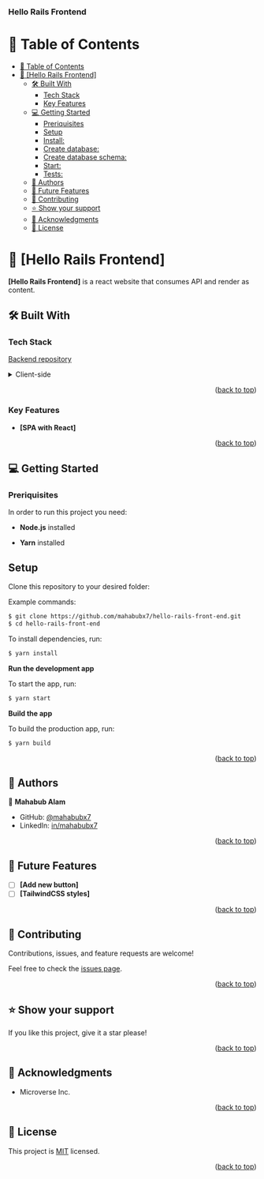 <a name="readme-top"></a>

  <h3><b>Hello Rails Frontend</b></h3>

# 📗 Table of Contents

- [📗 Table of Contents](#-table-of-contents)
- [📖 \[Hello Rails Frontend\] ](#-random-greeting-)
  - [🛠 Built With ](#-built-with-)
    - [Tech Stack ](#tech-stack-)
    - [Key Features ](#key-features-)
  - [💻 Getting Started ](#-getting-started-)
    - [Preriquisites](#preriquisites)
    - [Setup](#setup)
    - [Install:](#install)
    - [Create database:](#create-database)
    - [Create database schema:](#create-database-schema)
    - [Start:](#start)
    - [Tests:](#tests)
  - [👥 Authors ](#-authors-)
  - [🔭 Future Features ](#-future-features-)
  - [🤝 Contributing ](#-contributing-)
  - [⭐️ Show your support ](#️-show-your-support-)
  - [🙏 Acknowledgments ](#-acknowledgments-)
  - [📝 License ](#-license-)

# 📖 [Hello Rails Frontend] <a name="about-project"></a>

**[Hello Rails Frontend]** is a react website that consumes API and render as content.

## 🛠 Built With <a name="built-with"></a>

### Tech Stack <a name="tech-stack"></a>

[Backend repository](https://github.com/mahabubx7/hello-rails-back-end)

<details>
  <summary>Client-side</summary>
  <ul>
    <li><a href="#">React</a></li>
    <li><a href="#">Redux</a></li>
  </ul>
</details>

<p align="right">(<a href="#readme-top">back to top</a>)</p>

### Key Features <a name="key-features"></a>

- **[SPA with React]**

<p align="right">(<a href="#readme-top">back to top</a>)</p>

## 💻 Getting Started <a name="getting-started"></a>

### Preriquisites

In order to run this project you need:

- **Node.js** installed

- **Yarn** installed

## Setup

Clone this repository to your desired folder:

Example commands:

```bash
$ git clone https://github.com/mahabubx7/hello-rails-front-end.git
$ cd hello-rails-front-end
```

To install dependencies, run:

```bash
$ yarn install
```

**Run the development app** <br>

To start the app, run:

```bash
$ yarn start
```

**Build the app** <br>

To build the production app, run:

```bash
$ yarn build
```

<p align="right">(<a href="#readme-top">back to top</a>)</p>

## 👥 Authors <a name="authors"></a>

👤 **Mahabub Alam**

- GitHub: [@mahabubx7](https://github.com/mahabubx7)
- LinkedIn: [in/mahabubx7](https://linkedin.com/in/mahabubx7)

<p align="right">(<a href="#readme-top">back to top</a>)</p>

## 🔭 Future Features <a name="future-features"></a>

- [ ] **[Add new button]**
- [ ] **[TailwindCSS styles]**

<p align="right">(<a href="#readme-top">back to top</a>)</p>

## 🤝 Contributing <a name="contributing"></a>

Contributions, issues, and feature requests are welcome!

Feel free to check the [issues page](https://github.com/Leeoasis/hello-rails-react/issues).

<p align="right">(<a href="#readme-top">back to top</a>)</p>

## ⭐️ Show your support <a name="support"></a>

If you like this project, give it a star please!

<p align="right">(<a href="#readme-top">back to top</a>)</p>

## 🙏 Acknowledgments <a name="acknowledgements"></a>

 <ul>
    <li>
        Microverse Inc.
    </li>
  </ul>

<p align="right">(<a href="#readme-top">back to top</a>)</p>

## 📝 License <a name="license"></a>

This project is [MIT](./LICENSE) licensed.

<p align="right">(<a href="#readme-top">back to top</a>)</p>
